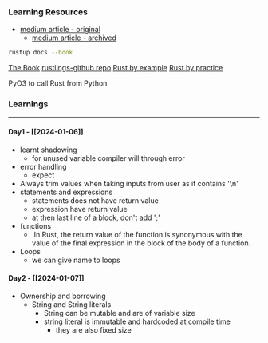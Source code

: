 ### Learning Resources
- [medium article - original](https://towardsdatascience.com/python-to-rust-breaking-down-3-big-obstacles-094eb99e331d)
	- [medium article - archived](https://archive.is/hjNHh)

```bash
rustup docs --book
```

[The Book](https://doc.rust-lang.org/book/)
[rustlings-github repo](https://github.com/rust-lang/rustlings/)
[Rust by example](https://doc.rust-lang.org/rust-by-example/)
[Rust by practice](https://practice.rs/why-exercise.html)

PyO3 to call Rust from Python

### Learnings
---
#### Day1 - [[2024-01-06]]
- learnt shadowing
	- for unused variable compiler will through error
- error handling
	- expect
- Always trim values when taking inputs from user as it contains '\n'
- statements and expressions
	- statements does not have return value
	- expression have return value
	- at then last line of a block, don't add ';'
- functions
	-  In Rust, the return value of the function is synonymous with the value of the final expression in the block of the body of a function.
- Loops
	- we can give name to loops

#### Day2 - [[2024-01-07]]
- Ownership and borrowing
	- String and String literals
		- String can be mutable and are of variable size
		- string literal is immutable and hardcoded at compile time
			- they are also fixed size